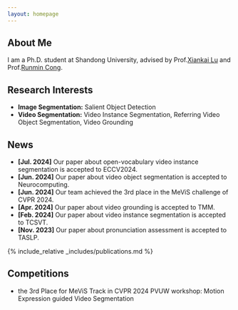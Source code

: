 ```yaml
---
layout: homepage
---
```


## About Me

I am a Ph.D. student at Shandong University, advised by Prof.[Xiankai Lu](https://faculty.sdu.edu.cn/luxiankai/zh_CN/index.htm) and Prof.[Runmin Cong](https://rmcong.github.io/).

## Research Interests

- **Image Segmentation:** Salient Object Detection
- **Video Segmentation:** Video Instance Segmentation, Referring Video Object Segmentation, Video Grounding

## News
- **[Jul. 2024]** Our paper about open-vocabulary video instance segmentation is accepted to ECCV2024.
- **[Jun. 2024]** Our paper about video object segmentation is accepted to Neurocomputing.
- **[Jun. 2024]** Our team achieved the 3rd place in the MeViS challenge of CVPR 2024.
- **[Apr. 2024]** Our paper about video grounding is accepted to TMM.
- **[Feb. 2024]** Our paper about video instance segmentation is accepted to TCSVT.
- **[Nov. 2023]** Our paper about pronunciation assessment is accepted to TASLP.

{% include_relative _includes/publications.md %}

## Competitions
- the 3rd Place for MeViS Track in CVPR 2024 PVUW workshop: Motion Expression guided Video Segmentation
